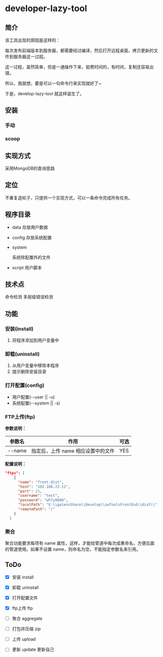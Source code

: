 # developer-lazy-tool

## 简介

该工具出现的原因是这样的：

每次发布前端版本到服务器，都需要经过编译，然后打开远程桌面，拷贝更新的文件到服务器这一过程。

这一过程，虽然简单，但是一通操作下来，挺费时间的，有时间，复制还容易出错。

所以，我就想，要是可以一句命令行来实现就好了~

于是，develop-lazy-tool 就这样诞生了。

## 安装

### 手动

### scoop

## 实现方式

采用MongoDB的查询思路

## 定位

不重复造轮子，只提供一个实现方式，可以一条命令完成所有任务。

## 程序目录

- data
  存放用户数据

- config
  存放系统配置
  
- system

  系统除配置外的文件

- script
  用户脚本

## 技术点

命令检测
多层级错误检测

## 功能

### 安装(install)

1. 将程序添加到用户变量中

### 卸载(uninstall)

1. 从用户变量中移除本程序
2. 提示删除安装目录

### 打开配置(config)

- 用户配置(--user || -u)
- 系统配置(--system || -s)

### FTP上传(ftp)

**参数说明：**

| 参数名 | 作用                               | 可选 |
| ------ | ---------------------------------- | ---- |
| --name | 指定后，上传 name 相应设置中的文件 | YES  |

**配置说明：**

``` json
"ftps": [
    {
      "name": "front-dist",
      "host": "192.168.23.11",
      "port": 21,
      "username": "test",
      "password": "whfy8888",
      "localPath": "E:\\galensShare\\Develop\\swToolsFrontEnd\\dist\\",
      "remotePath": "/"
    }
  ]
```

### 聚合

聚合功能要求每项有 name 属性，这样，才能给管道中每次成果命名，方便后面的管道使用。如果不设置 name，则命名为空，不能指定参数名来引用。

## ToDo

- [x] 安装 install

- [x] 卸载 uninstall

- [x] 打开配置文件
- [x] ftp上传 ftp
- [ ] 聚合 aggregate
- [ ] 打包并压缩 zip
- [ ] 上传 upload
- [ ] 更新 update 更新自己
